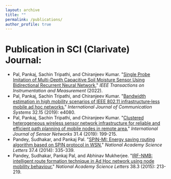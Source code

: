 ```yaml
---
layout: archive
title: ""
permalink: /publications/
author_profile: true
---
```



# Publication in SCI (Clarivate) Journal:
- Pal, Pankaj, Sachin Tripathi, and Chiranjeev Kumar. "[Single Probe Imitation of Multi-Depth Capacitive Soil Moisture Sensor Using Bidirectional Recurrent Neural Network.](https://ieeexplore.ieee.org/abstract/document/9726220)" *IEEE Transactions on Instrumentation and Measurement* (2022).
- Pal, Pankaj, Sachin Tripathi, and Chiranjeev Kumar. "[Bandwidth estimation in high mobility scenarios of IEEE 802.11 infrastructure‐less mobile ad hoc networks.](https://onlinelibrary.wiley.com/doi/abs/10.1002/dac.4080)" *International Journal of Communication Systems* 32.15 (2019): e4080.
- Pal, Pankaj, Sachin Tripathi, and Chiranjeev Kumar. "[Clustered heterogeneous wireless sensor network infrastructure for reliable and efficient path planning of mobile nodes in remote area.](https://www.inderscienceonline.com/doi/abs/10.1504/IJSNET.2019.103481)" *International Journal of Sensor Networks* 31.4 (2019): 199-215.
- Pandey, Sudhakar, and Pankaj Pal. "[SPIN-MI: Energy saving routing algorithm based on SPIN protocol in WSN.](https://link.springer.com/article/10.1007/s40009-014-0232-9)" *National Academy Science Letters* 37.4 (2014): 335-339.
- Pandey, Sudhakar, Pankaj Pal, and Abhinav Mukherjee. "[IRF-NMB: intelligent route formation technique in Ad Hoc network using node mobility behaviour.](https://link.springer.com/article/10.1007/s40009-015-0388-y)" *National Academy Science Letters* 38.3 (2015): 213-219.
